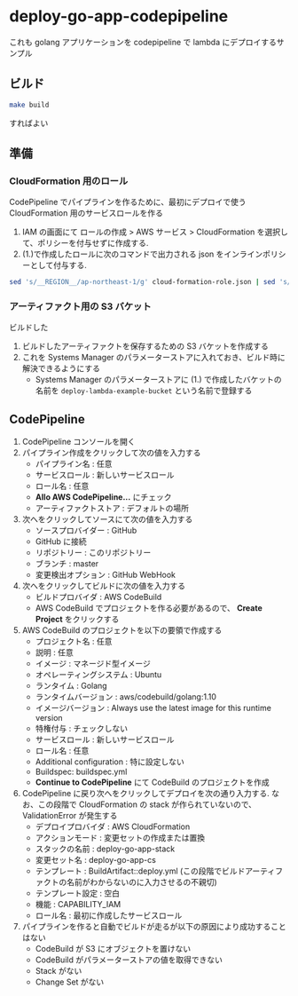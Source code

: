 # deploy-go-app-codepipeline

これも golang アプリケーションを codepipeline で lambda にデプロイするサンプル

ビルド
---

```bash
make build
```

すればよい

準備
---

### CloudFormation 用のロール

CodePipeline でパイプラインを作るために、最初にデプロイで使う CloudFormation 用のサービスロールを作る 


1. IAM の画面にて ロールの作成 > AWS サービス > CloudFormation を選択して、ポリシーを付与せずに作成する.
1. (1.)で作成したロールに次のコマンドで出力される json をインラインポリシーとして付与する.
```bash
sed 's/__REGION__/ap-northeast-1/g' cloud-formation-role.json | sed 's/__ACCOUNT_ID__/'$(aws sts get-caller-identity --query 'Account' --output text)'/g'
```

### アーティファクト用の S3 バケット

ビルドした

1. ビルドしたアーティファクトを保存するための S3 バケットを作成する
1. これを Systems Manager のパラメーターストアに入れておき、ビルド時に解決できるようにする
    * Systems Manager のパラメーターストアに (1.) で作成したバケットの名前を `deploy-lambda-example-bucket` という名前で登録する

CodePipeline
---

1. CodePipeline コンソールを開く
1. パイプライン作成をクリックして次の値を入力する
    * パイプライン名 : 任意
    * サービスロール : 新しいサービスロール
    * ロール名 : 任意
    * **Allo AWS CodePipeline...** にチェック
    * アーティファクトストア : デフォルトの場所
1. 次へをクリックしてソースにて次の値を入力する
    * ソースプロバイダー : GitHub
    * GitHub に接続
    * リポジトリー : このリポジトリー
    * ブランチ : master
    * 変更検出オプション : GitHub WebHook
1. 次へをクリックしてビルドに次の値を入力する
    * ビルドプロバイダ : AWS CodeBuild
    * AWS CodeBuild でプロジェクトを作る必要があるので、 **Create Project** をクリックする
1. AWS CodeBuild のプロジェクトを以下の要領で作成する
    * プロジェクト名 : 任意
    * 説明 : 任意
    * イメージ : マネージド型イメージ
    * オペレーティングシステム : Ubuntu
    * ランタイム : Golang
    * ランタイムバージョン : aws/codebuild/golang:1.10
    * イメージバージョン : Always use the latest image for this runtime version
    * 特権付与 : チェックしない
    * サービスロール : 新しいサービスロール
    * ロール名 : 任意
    * Additional configuration : 特に設定しない
    * Buildspec: buildspec.yml
    * **Continue to CodePipeline** にて CodeBuild のプロジェクトを作成
1. CodePipeline に戻り次へをクリックしてデプロイを次の通り入力する. なお、この段階で CloudFormation の stack が作られていないので、 ValidationError が発生する
    * デプロイプロバイダ : AWS CloudFormation
    * アクションモード : 変更セットの作成または置換
    * スタックの名前 : deploy-go-app-stack
    * 変更セット名 : deploy-go-app-cs
    * テンプレート : BuildArtifact::deploy.yml (この段階でビルドアーティファクトの名前がわからないのに入力させるの不親切)
    * テンプレート設定 : 空白
    * 機能 : CAPABILITY_IAM
    * ロール名 : 最初に作成したサービスロール
1. パイプラインを作ると自動でビルドが走るが以下の原因により成功することはない
    * CodeBuild が S3 にオブジェクトを置けない
    * CodeBuild がパラメーターストアの値を取得できない
    * Stack がない
    * Change Set がない
